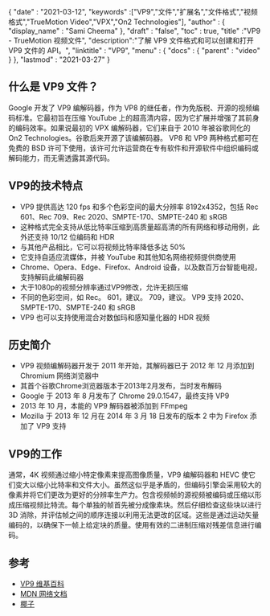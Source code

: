 {
  "date" : "2021-03-12",
  "keywords" :["VP9","文件","扩展名","文件格式","视频格式","TrueMotion Video","VPX","On2 Technologies"],
  "author" : {
    "display_name" : "Sami Cheema"
},
  "draft" : "false",
  "toc" : true,
  "title" :"VP9 - TrueMotion 视频文件",
  "description":"了解 VP9 文件格式和可以创建和打开 VP9 文件的 API。",
  "linktitle" : "VP9",
  "menu" : {
    "docs" : {
      "parent" : "video"
}
},
  "lastmod" : "2021-03-27"
}

## 什么是 VP9 文件？

Google 开发了 VP9 编解码器，作为 VP8 的继任者，作为免版税、开源的视频编码标准。它最初旨在压缩 YouTube 上的超高清内容，因为它扩展并增强了其前身的编码效率。如果说最初的 VPX 编解码器，它们来自于 2010 年被谷歌同化的 On2 Technologies。谷歌后来开源了该编解码器。 VP8 和 VP9 两种格式都可在免费的 BSD 许可下使用，该许可允许运营商在专有软件和开源软件中组织编码或解码能力，而无需透露其源代码。

## VP9的技术特点

* VP9 提供高达 120 fps 和多个色彩空间的最大分辨率 8192x4352，包括 Rec 601、Rec 709、Rec 2020、SMPTE-170、SMPTE-240 和 sRGB
* 这种格式完全支持从低比特率压缩到高质量超高清的所有网络和移动用例，此外还支持 10/12 位编码和 HDR
* 与其他产品相比，它可以将视频比特率降低多达 50%
* 它支持自适应流媒体，并被 YouTube 和其他知名网络视频提供商使用
* Chrome、Opera、Edge、Firefox、Android 设备，以及数百万台智能电视，支持解码此编解码器
* 大于1080p的视频分辨率通过VP9修改，允许无损压缩
* 不同的色彩空间，如 Rec。 601，建议。 709，建议。 VP9 支持 2020、SMPTE-170、SMPTE-240 和 sRGB
* VP9 也可以支持使用混合对数伽玛和感知量化器的 HDR 视频


## 历史简介

* VP9 视频编解码器开发于 2011 年开始，其解码器已于 2012 年 12 月添加到 Chromium 网络浏览器中
* 其首个谷歌Chrome浏览器版本于2013年2月发布，当时发布解码
* Google 于 2013 年 8 月发布了 Chrome 29.0.1547，最终支持 VP9
* 2013 年 10 月，本能的 VP9 解码器被添加到 FFmpeg
* Mozilla 于 2013 年 12 月在 2014 年 3 月 18 日发布的版本 2 中为 Firefox 添加了 VP9 支持
 

## VP9的工作

通常，4K 视频通过缩小特定像素来提高图像质量，VP9 编解码器和 HEVC 使它们变大以缩小比特率和文件大小。虽然这似乎是矛盾的，但编码引擎会采用较大的像素并将它们更改为更好的分辨率生产力。包含视频帧的源视频被编码或压缩以形成压缩视频比特流。每个单独的帧首先被分成像素块。然后仔细检查这些块以进行 3D 消除，并评估帧之间的顺序连接以利用无法更改的区域。这些是通过运动矢量编码的，以确保下一帧上给定块的质量。使用有效的二进制压缩对残差信息进行编码。

## 参考

* [VP9 维基百科](https://en.wikipedia.org/wiki/VP9)
* [MDN 网络文档](https://developer.mozilla.org/en-US/docs/Web/Media/Formats/Video_codecs#vp9)
* [椰子](https://www.coconut.co/)

